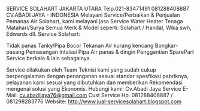 SERVICE SOLAHART JAKARTA UTARA Telp.021-83471491 081288408887 CV.ABADI JAYA - INDONESIA  Melayani Service/Perbaikan & Penjualan Pemanas Air Solahart, kami melayani jasa Service Water Heater Tenaga Matahari/Surya Semua Merk & Model seperti: Solahart / Handal, Wika swh, Edwards dll. Service Solahart:

Tidak panas Tanky/Pipa Bocor Tekanan Air kurang kencang Bongkar-pasang Pemasangan Intalasi Pipa Air panas & dingin Penggantian SparePart Service berkala & lain sebagainya.

Service dilakukan oleh Team Teknisi kami yang sudah cukup berpengalaman dengan penanganan sesuai standar spesfikasi pabriknya, pelayanan kami sesuai yang dibutuhkan dan memberikan Rekomendasi mengenai solusi yang Ekonomis. Hubungi kami: Cv.Abadi Jaya Service E-Mail. cv.abadijaya76@gmail.com Cust Service Hp. 081288408887 / 081298283776 Website: http://www.jual-servicesolahart.blogspot.com
